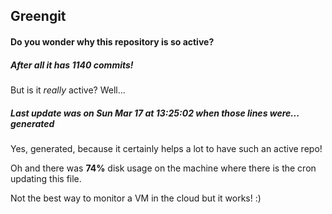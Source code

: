 ## Greengit

#### Do you wonder why this repository is so active?

##### After all it has 1140 commits!

But is it *really* active? Well...

##### Last update was on Sun Mar 17 at 13:25:02 when those lines were... generated

Yes, generated, because it certainly helps a lot to have such an active repo!

Oh and there was **74%** disk usage on the machine
where there is the cron updating this file.

Not the best way to monitor a VM in the cloud but it works! :)
